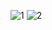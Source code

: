 
![1](https://user-images.githubusercontent.com/35347949/164988508-2341ff65-70b2-488a-8662-d9318bb8ea79.jpg)
![2](https://user-images.githubusercontent.com/35347949/164988510-5d24e2ba-d587-4030-bc6a-703296977ba2.jpg)
